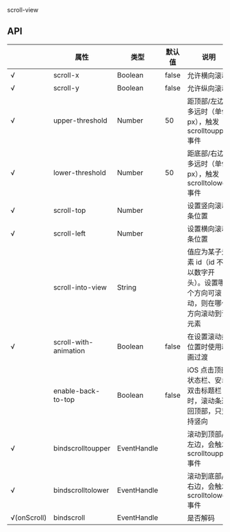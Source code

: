 scroll-view

## API

|             | 属性                  | 类型        | 默认值 | 说明                                                                                 |
| ----------- | --------------------- | ----------- | ------ | ------------------------------------------------------------------------------------ |
| √           | scroll-x              | Boolean     | false  | 允许横向滚动                                                                         |
| √           | scroll-y              | Boolean     | false  | 允许纵向滚动                                                                         |
| √           | upper-threshold       | Number      | 50     | 距顶部/左边多远时（单位 px），触发 scrolltoupper 事件                                |
| √           | lower-threshold       | Number      | 50     | 距底部/右边多远时（单位 px），触发 scrolltolower 事件                                |
| √           | scroll-top            | Number      |        | 设置竖向滚动条位置                                                                   |
| √           | scroll-left           | Number      |        | 设置横向滚动条位置                                                                   |
|             | scroll-into-view      | String      |        | 值应为某子元素 id（id 不能以数字开头）。设置哪个方向可滚动，则在哪个方向滚动到该元素 |
| √           | scroll-with-animation | Boolean     | false  | 在设置滚动条位置时使用动画过渡                                                       |
|             | enable-back-to-top    | Boolean     | false  | iOS 点击顶部状态栏、安卓双击标题栏时，滚动条返回顶部，只支持竖向                     |
| √           | bindscrolltoupper     | EventHandle |        | 滚动到顶部/左边，会触发 scrolltoupper 事件                                           |
| √           | bindscrolltolower     | EventHandle |        | 滚动到底部/右边，会触发 scrolltolower 事件                                           |
| √(onScroll) | bindscroll            | EventHandle |        | 是否解码                                                                             |
